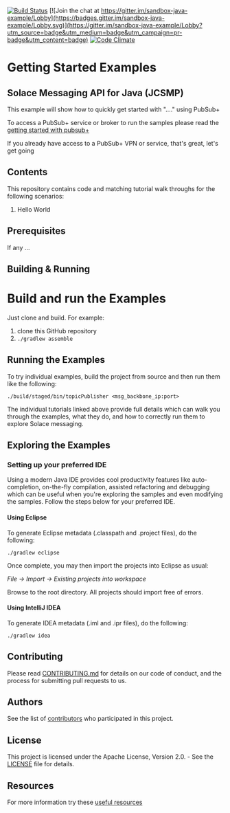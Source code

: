 [![Build Status](https://travis-ci.org/tzoght/sandbox-java-example.svg?branch=master)](https://travis-ci.org/tzoght/sandbox-java-example) [![Join the chat at https://gitter.im/sandbox-java-example/Lobby](https://badges.gitter.im/sandbox-java-example/Lobby.svg)](https://gitter.im/sandbox-java-example/Lobby?utm_source=badge&utm_medium=badge&utm_campaign=pr-badge&utm_content=badge)
[![Code Climate](https://codeclimate.com/github/codeclimate/codeclimate/badges/gpa.svg)](https://codeclimate.com/github/tzoght/sandbox-java-example)

# Getting Started Examples
## Solace Messaging API for Java (JCSMP)

This example will show how to quickly get started with "...." using PubSub+

To access a PubSub+ service or broker to run the samples please read the [getting started with pubsub+](https://github.com/tzoght/samples-embeded-docs/blob/master/general/access-pubsub.md)

If you already have access to a PubSub+ VPN or service, that's great, let's get going

## Contents

This repository contains code and matching tutorial walk throughs for the following scenarios:
1. Hello World

## Prerequisites

If any ...

## Building & Running

# Build and run the Examples

Just clone and build. For example:

  1. clone this GitHub repository
  1. `./gradlew assemble`

## Running the Examples

To try individual examples, build the project from source and then run them like the following:

    ./build/staged/bin/topicPublisher <msg_backbone_ip:port>

The individual tutorials linked above provide full details which can walk you through the examples, what they do, and how to correctly run them to explore Solace messaging.

## Exploring the Examples

### Setting up your preferred IDE

Using a modern Java IDE provides cool productivity features like auto-completion, on-the-fly compilation, assisted refactoring and debugging which can be useful when you're exploring the samples and even modifying the samples. Follow the steps below for your preferred IDE.

#### Using Eclipse

To generate Eclipse metadata (.classpath and .project files), do the following:

    ./gradlew eclipse

Once complete, you may then import the projects into Eclipse as usual:

 *File -> Import -> Existing projects into workspace*

Browse to the root directory. All projects should import
free of errors.

#### Using IntelliJ IDEA

To generate IDEA metadata (.iml and .ipr files), do the following:

    ./gradlew idea

## Contributing

Please read [CONTRIBUTING.md](https://github.com/tzoght/samples-embeded-docs/blob/master/general/CONTRIBUTING.md) for details on our code of conduct, and the process for submitting pull requests to us.

## Authors

See the list of [contributors](https://github.com/SolaceSamples/solace-samples-java/contributors) who participated in this project.

## License
This project is licensed under the Apache License, Version 2.0. - See the [LICENSE](LICENSE) file for details.

## Resources

For more information try these [useful resources](https://github.com/tzoght/samples-embeded-docs/blob/master/access-more-resources.md)

